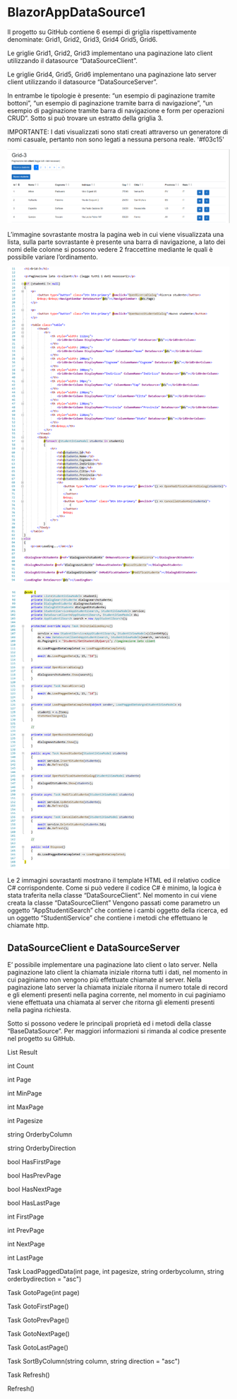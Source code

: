 # BlazorAppDataSource1

Il progetto su GitHub contiene 6 esempi di griglia rispettivamente denominate: Grid1, Grid2, Grid3, Grid4 Grid5, Grid6.
 
Le griglie Grid1, Grid2, Grid3 implementano una paginazione lato client utilizzando il datasource “DataSourceClient”.
 
Le griglie Grid4, Grid5, Grid6 implementano una paginazione lato server client utilizzando il datasource “DataSourceServer”.
 
In entrambe le tipologie è presente: “un esempio di paginazione tramite bottoni”, “un esempio di paginazione tramite barra di navigazione”,  “un esempio di paginazione tramite barra di navigazione e form per operazioni CRUD”. Sotto si può trovare un estratto della griglia 3.

IMPORTANTE: I dati visualizzati sono stati creati attraverso un generatore di nomi casuale, pertanto non sono legati a nessuna persona reale. '#f03c15'

![example1](/BlazorAppDataSource1/exemple1.png)

L’immagine sovrastante mostra la pagina web in cui viene visualizzata una lista, sulla parte sovrastante è presente una barra di navigazione, a lato dei nomi delle colonne si possono vedere 2 fraccettine mediante le quali è possibile variare l’ordinamento.

![example2](/BlazorAppDataSource1/exemple2.png)

![example3](/BlazorAppDataSource1/exemple3.png)

Le 2 immagini sovrastanti mostrano il template HTML ed il relativo codice C# corrispondente. Come si può vedere il codice C# è minimo, la logica è stata traferita nella classe “DataSourceClient”. Nel momento in cui viene creata la classe “DataSourceClient” Vengono passati come parametro un oggetto “AppStudentiSearch” che contiene i cambi oggetto della ricerca, ed un oggetto “StudentiService” che contiene i metodi che effettuano le chiamate http.
 
## DataSourceClient e DataSourceServer

E’ possibile implementare una paginazione lato client o lato server. Nella paginazione lato client la chiamata iniziale ritorna tutti i dati, nel momento in cui paginiamo non vengono più effettuate chiamate al server.  Nella paginazione lato server la chiamata iniziale ritorna il numero totale di record e gli elementi presenti nella pagina corrente, nel momento in cui paginiamo viene effettuata una chiamata al server che ritorna gli elementi presenti nella pagina richiesta.
 
Sotto si possono vedere le principali proprietà ed i metodi della classe “BaseDataSource”. Per maggiori informazioni si rimanda al codice presente nel progetto su GitHub.
  
 List<TViewModel> Result 
 
 int Count 
 
 int Page
 
 int MinPage
 
 int MaxPage
 
 int Pagesize
 
 string OrderbyColumn
 
 string OrderbyDirection
 
 bool HasFirstPage
 
 bool HasPrevPage
 
 bool HasNextPage
 
 bool HasLastPage
 
 int FirstPage
 
 int PrevPage
 
 int NextPage
 
 int LastPage
 
 Task LoadPaggedData(int page, int pagesize, string orderbycolumn, string orderbydirection = "asc")
 
 Task<bool> GotoPage(int page)
 
 Task<bool> GotoFirstPage()
 
 Task<bool> GotoPrevPage()
 
 Task<bool> GotoNextPage()
 
 Task<bool> GotoLastPage()
 
 Task<bool> SortByColumn(string column, string direction = "asc") 
 
 Task<bool> Refresh()
 
 Refresh()
